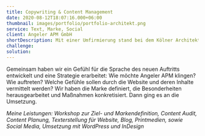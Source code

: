 ```yaml
---
title: Copywriting & Content Management
date: 2020-08-12T18:07:16.000+06:00
thumbnail: images/portfolio/portfolio-architekt.png
service: Text, Marke, Social
client: Angeler APM GmbH
shortDescription: Mit einer Umfirmierung stand bei dem Kölner Architekturbüro Angeler Architektur & Projektmanagement GmbH ein neues Corporate Design inklusive neuer Website auf WordPress-Basis auf dem Programm. Was noch fehlte, war eine Kommunikation passend zur neuen Identität und Ausrichtung. Website-Besucher:innen und Kund:innen sollten auch durch die Inhalte auf der Website oder in anderen Medien spüren, dass das Büro für Qualität, Stabilität und Ausgewogenheit steht.
challenge: 
solution: 
---
```


Gemeinsam haben wir ein Gefühl für die Sprache des neuen Auftritts entwickelt und eine Strategie erarbeitet: Wie möchte Angeler APM klingen? Wie auftreten? Welche Gefühle sollen durch die Website und deren Inhalte vermittelt werden? Wir haben die Marke definiert, die Besonderheiten herausgearbeitet und Maßnahmen konkretisiert. Dann ging es an die Umsetzung.   

*Meine Leistungen: Workshop zur Ziel- und Markendefinition, Content Audit, Content Planung, Texterstellung für Website, Blog, Printmedien, sowie Social Media, Umsetzung mit WordPress und InDesign*
